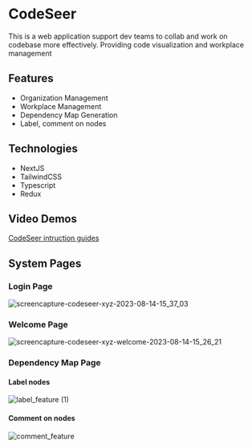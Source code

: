 <h1>CodeSeer</h1>

This is a web application support dev teams to collab and work on codebase more effectively. Providing code visualization and workplace management

## Features

<ul>
  <li>Organization Management</li>
  <li>Workplace Management</li>
  <li>Dependency Map Generation</li>
  <li>Label, comment on nodes</li>
</ul>

## Technologies

<ul>
  <li>NextJS</li>
  <li>TailwindCSS</li>
  <li>Typescript</li>
  <li>Redux</li>
</ul>

## Video Demos

<a href="https://www.facebook.com/watch/?v=1396495090893586&ref=sharing">CodeSeer intruction guides</a>

## System Pages

<h3>Login Page</h3>

![screencapture-codeseer-xyz-2023-08-14-15_37_03](https://github.com/KenNguyen-2000/nextjs-code-seer/assets/77494428/9443ba96-c606-4a3e-87ed-2a64b5079694)

<h3>Welcome Page</h3>

![screencapture-codeseer-xyz-welcome-2023-08-14-15_26_21](https://github.com/KenNguyen-2000/nextjs-code-seer/assets/77494428/7d246154-9f6d-42b2-9df5-f506e2f1b38d)

<h3>Dependency Map Page</h3>

<h4>Label nodes</h4>

![label_feature (1)](https://github.com/KenNguyen-2000/nextjs-code-seer/assets/77494428/e641b2ad-e8a1-4e56-88dc-8d1410ee4ea9)

<h4>Comment on nodes</h4>

![comment_feature](https://github.com/KenNguyen-2000/nextjs-code-seer/assets/77494428/f97ad9a0-52e6-4897-8137-0cdda222e976)

